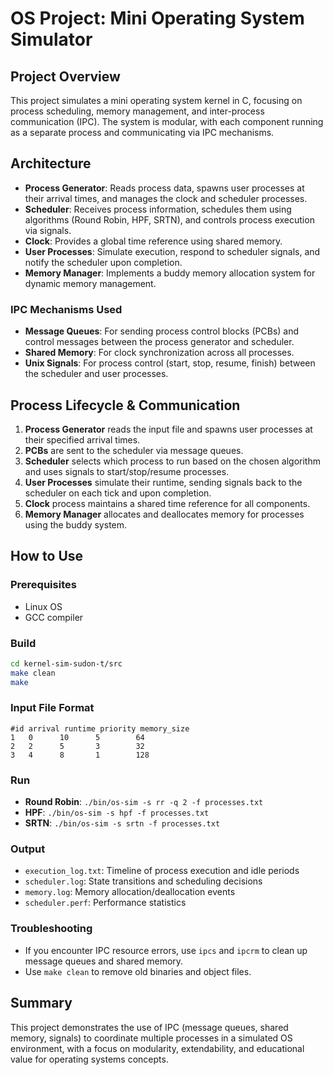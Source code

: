 # OS Project: Mini Operating System Simulator

## Project Overview
This project simulates a mini operating system kernel in C, focusing on process scheduling, memory management, and inter-process communication (IPC). The system is modular, with each component running as a separate process and communicating via IPC mechanisms.

## Architecture
- **Process Generator**: Reads process data, spawns user processes at their arrival times, and manages the clock and scheduler processes.
- **Scheduler**: Receives process information, schedules them using algorithms (Round Robin, HPF, SRTN), and controls process execution via signals.
- **Clock**: Provides a global time reference using shared memory.
- **User Processes**: Simulate execution, respond to scheduler signals, and notify the scheduler upon completion.
- **Memory Manager**: Implements a buddy memory allocation system for dynamic memory management.

### IPC Mechanisms Used
- **Message Queues**: For sending process control blocks (PCBs) and control messages between the process generator and scheduler.
- **Shared Memory**: For clock synchronization across all processes.
- **Unix Signals**: For process control (start, stop, resume, finish) between the scheduler and user processes.

## Process Lifecycle & Communication
1. **Process Generator** reads the input file and spawns user processes at their specified arrival times.
2. **PCBs** are sent to the scheduler via message queues.
3. **Scheduler** selects which process to run based on the chosen algorithm and uses signals to start/stop/resume processes.
4. **User Processes** simulate their runtime, sending signals back to the scheduler on each tick and upon completion.
5. **Clock** process maintains a shared time reference for all components.
6. **Memory Manager** allocates and deallocates memory for processes using the buddy system.

## How to Use

### Prerequisites
- Linux OS
- GCC compiler

### Build
```bash
cd kernel-sim-sudon-t/src
make clean
make
```

### Input File Format
```
#id arrival runtime priority memory_size
1   0      10      5        64
2   2      5       3        32
3   4      8       1        128
```

### Run
- **Round Robin**: `./bin/os-sim -s rr -q 2 -f processes.txt`
- **HPF**: `./bin/os-sim -s hpf -f processes.txt`
- **SRTN**: `./bin/os-sim -s srtn -f processes.txt`

### Output
- `execution_log.txt`: Timeline of process execution and idle periods
- `scheduler.log`: State transitions and scheduling decisions
- `memory.log`: Memory allocation/deallocation events
- `scheduler.perf`: Performance statistics

### Troubleshooting
- If you encounter IPC resource errors, use `ipcs` and `ipcrm` to clean up message queues and shared memory.
- Use `make clean` to remove old binaries and object files.

## Summary
This project demonstrates the use of IPC (message queues, shared memory, signals) to coordinate multiple processes in a simulated OS environment, with a focus on modularity, extendability, and educational value for operating systems concepts.
